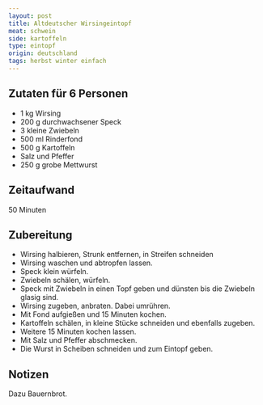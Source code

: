 ```yaml
---
layout: post
title: Altdeutscher Wirsingeintopf
meat: schwein
side: kartoffeln
type: eintopf
origin: deutschland
tags: herbst winter einfach
---
```

## Zutaten für 6 Personen
* 1 kg Wirsing  
* 200 g durchwachsener Speck  
* 3 kleine Zwiebeln  
* 500 ml Rinderfond  
* 500 g Kartoffeln  
* Salz und Pfeffer
* 250 g grobe Mettwurst  

## Zeitaufwand
50 Minuten  

## Zubereitung
* Wirsing halbieren, Strunk entfernen, in Streifen schneiden
* Wirsing waschen und abtropfen lassen.
* Speck klein würfeln.
* Zwiebeln schälen, würfeln.
* Speck mit Zwiebeln in einen Topf geben und dünsten bis die Zwiebeln glasig
  sind.
* Wirsing zugeben, anbraten. Dabei umrühren.
* Mit Fond aufgießen und 15 Minuten kochen.
* Kartoffeln schälen, in kleine Stücke schneiden und ebenfalls
  zugeben.
* Weitere 15 Minuten kochen lassen.
* Mit Salz und Pfeffer abschmecken.
* Die Wurst in Scheiben schneiden und zum Eintopf geben.

## Notizen
Dazu Bauernbrot.
